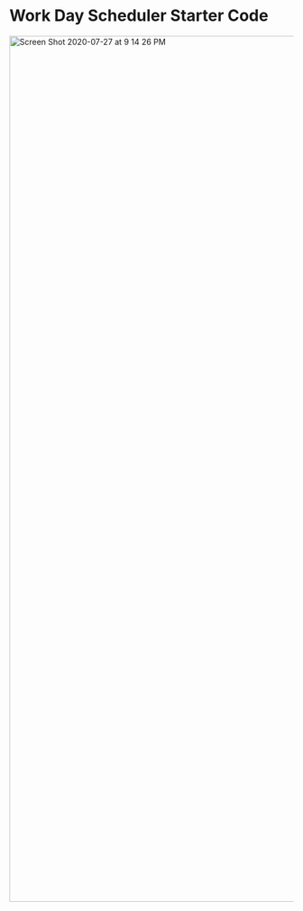# Work Day Scheduler Starter Code



<img width="1536" alt="Screen Shot 2020-07-27 at 9 14 26 PM" src="https://user-images.githubusercontent.com/65720461/88611313-63495c00-d04e-11ea-96f8-4cfa0dce7115.png">

